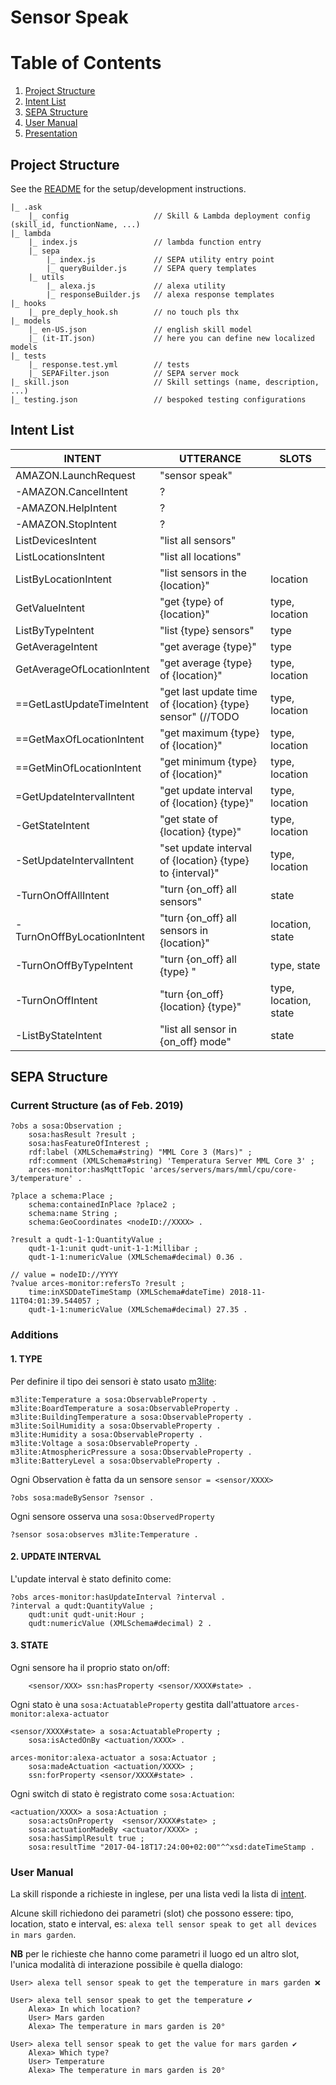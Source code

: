 # Sensor Speak


# Table of Contents
1. [Project Structure](#project-structure)
2. [Intent List](#intent-list)
3. [SEPA Structure](#sepa-structure)
4. [User Manual](#user-manual)
5. [Presentation](https://docs.google.com/presentation/d/1z1K3b1ayt4vse97CCCZw-YXvw6vxNNqit3ZHSa7MjD0/edit#slide=id.g4f1755e562_4_30)

## Project Structure

See the [README](../README.md) for the setup/development instructions.

```
|_ .ask
    |_ config                   // Skill & Lambda deployment config (skill_id, functionName, ...)
|_ lambda
    |_ index.js                 // lambda function entry
    |_ sepa
        |_ index.js             // SEPA utility entry point
        |_ queryBuilder.js      // SEPA query templates
    |_ utils
        |_ alexa.js             // alexa utility
        |_ responseBuilder.js   // alexa response templates
|_ hooks
    |_ pre_deply_hook.sh        // no touch pls thx
|_ models
    |_ en-US.json               // english skill model
    |_ (it-IT.json)             // here you can define new localized models
|_ tests
    |_ response.test.yml        // tests
    |_ SEPAFilter.json          // SEPA server mock
|_ skill.json                   // Skill settings (name, description, ...)
|_ testing.json                 // bespoked testing configurations
```


## Intent List

|INTENT|UTTERANCE|SLOTS|
| ---- | ---- |----|
|AMAZON.LaunchRequest|"sensor speak"||
|-AMAZON.CancelIntent|?||
|-AMAZON.HelpIntent|?||
|-AMAZON.StopIntent|?||
|ListDevicesIntent|"list all sensors"||
|ListLocationsIntent|"list all locations"||
|ListByLocationIntent|"list sensors in the {location}"|location|
|GetValueIntent|"get {type} of {location}"|type, location|
|ListByTypeIntent|"list {type} sensors"|type|
|GetAverageIntent|"get average {type}"|type|
|GetAverageOfLocationIntent|"get average {type} of {location}"|type, location|
|==GetLastUpdateTimeIntent|"get last update time of {location} {type} sensor"  (//TODO |type, location|
|==GetMaxOfLocationIntent| "get maximum {type} of {location}"|type, location|
|==GetMinOfLocationIntent| "get minimum {type} of {location}"|type, location|
|=GetUpdateIntervalIntent|"get update interval of {location} {type}"|type, location|
|-GetStateIntent|"get state of {location} {type}"|type, location|
|-SetUpdateIntervalIntent|"set update interval of {location} {type} to {interval}"|type, location|
|-TurnOnOffAllIntent|"turn {on_off} all sensors"|state|
|-TurnOnOffByLocationIntent|"turn {on_off} all sensors in {location}"|location, state|
|-TurnOnOffByTypeIntent|"turn {on_off} all {type} "|type, state|
|-TurnOnOffIntent|"turn {on_off} {location} {type}"|type, location, state|
|-ListByStateIntent|"list all sensor in {on_off} mode"|state|

## SEPA Structure
### Current Structure (as of Feb. 2019)
```sparql
?obs a sosa:Observation ;
    sosa:hasResult ?result ;
    sosa:hasFeatureOfInterest ;
    rdf:label (XMLSchema#string) "MML Core 3 (Mars)" ;
    rdf:comment (XMLSchema#string) 'Temperatura Server MML Core 3' ;
    arces-monitor:hasMqttTopic 'arces/servers/mars/mml/cpu/core-3/temperature' .

?place a schema:Place ;
    schema:containedInPlace ?place2 ;
    schema:name String ;
    schema:GeoCoordinates <nodeID://XXXX> .

?result a qudt-1-1:QuantityValue ;
    qudt-1-1:unit qudt-unit-1-1:Millibar ;
    qudt-1-1:numericValue (XMLSchema#decimal) 0.36 .

// value = nodeID://YYYY
?value arces-monitor:refersTo ?result ;
    time:inXSDDateTimeStamp (XMLSchema#dateTime) 2018-11-11T04:01:39.544057 ;
    qudt-1-1:numericValue (XMLSchema#decimal) 27.35 .
```

### Additions

#### 1. TYPE
Per definire il tipo dei sensori è stato usato [m3lite](https://github.com/fiesta-iot/ontology/blob/master/m3-lite.owl):

```sparql
m3lite:Temperature a sosa:ObservableProperty .
m3lite:BoardTemperature a sosa:ObservableProperty .
m3lite:BuildingTemperature a sosa:ObservableProperty .
m3lite:SoilHumidity a sosa:ObservableProperty .
m3lite:Humidity a sosa:ObservableProperty .
m3lite:Voltage a sosa:ObservableProperty .
m3lite:AtmosphericPressure a sosa:ObservableProperty .
m3lite:BatteryLevel a sosa:ObservableProperty .
```

Ogni Observation è fatta da un sensore `sensor = <sensor/XXXX>`

```sparql
?obs sosa:madeBySensor ?sensor .
```

Ogni sensore osserva una `sosa:ObservedProperty`

```sparql
?sensor sosa:observes m3lite:Temperature .
```


#### 2. UPDATE INTERVAL
L'update interval è stato definito come:

```sparql
?obs arces-monitor:hasUpdateInterval ?interval .
?interval a qudt:QuantityValue ;
    qudt:unit qudt-unit:Hour ;
    qudt:numericValue (XMLSchema#decimal) 2 .
```


#### 3. STATE

Ogni sensore ha il proprio stato on/off:

```sparql
    <sensor/XXX> ssn:hasProperty <sensor/XXXX#state> . 
```

Ogni stato è una `sosa:ActuatableProperty` gestita dall'attuatore `arces-monitor:alexa-actuator`

```sparql
<sensor/XXXX#state> a sosa:ActuatableProperty ;
    sosa:isActedOnBy <actuation/XXXX> .

arces-monitor:alexa-actuator a sosa:Actuator ;
    sosa:madeActuation <actuation/XXXX> ;
    ssn:forProperty <sensor/XXXX#state> .
```

Ogni switch di stato è registrato come `sosa:Actuation`:

```sparql
<actuation/XXXX> a sosa:Actuation ;
    sosa:actsOnProperty  <sensor/XXXX#state> ;
    sosa:actuationMadeBy <actuator/XXXX> ; 
    sosa:hasSimplResult true ;
    sosa:resultTime "2017-04-18T17:24:00+02:00"^^xsd:dateTimeStamp .
```

### User Manual
La skill risponde a richieste in inglese, per una lista vedi la lista di [intent](#intent-list).

Alcune skill richiedono dei parametri (slot) che possono essere: tipo, location, stato e interval, es: `alexa tell sensor speak to get all devices in mars garden`.

**NB** per le richieste che hanno come parametri il luogo ed un altro slot, l'unica modalità di interazione possibile è quella dialogo:

```
User> alexa tell sensor speak to get the temperature in mars garden ❌

User> alexa tell sensor speak to get the temperature ✔️
    Alexa> In which location?
    User> Mars garden
    Alexa> The temperature in mars garden is 20°

User> alexa tell sensor speak to get the value for mars garden ✔️
    Alexa> Which type?
    User> Temperature
    Alexa> The temperature in mars garden is 20°
```